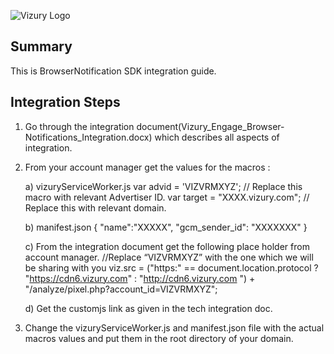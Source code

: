 ![Vizury Logo](https://github.com/vizury/BrowserNotificationKit/blob/master/VizuryLogo.png)
## Summary
 This is BrowserNotification SDK integration guide.

## <a id="integration-steps"></a>Integration Steps

1) Go through the integration document(Vizury_Engage_Browser-Notifications_Integration.docx) which describes all aspects of integration.

2) From your account manager get the values for the macros :

    a) vizuryServiceWorker.js
           var advid = 'VIZVRMXYZ'; // Replace this macro with relevant Advertiser ID.
           var target = "XXXX.vizury.com"; // Replace this with relevant domain.

    b) manifest.json
           {
                 "name":"XXXXX",
                 "gcm_sender_id": "XXXXXXX"
           }

    c) From the integration document get the following place holder from account manager.
           //Replace “VIZVRMXYZ” with the one which we will be sharing with you
           viz.src = ("https:" == document.location.protocol ? "https://cdn6.vizury.com" : "http://cdn6.vizury.com ") + "/analyze/pixel.php?account_id=VIZVRMXYZ";

    d) Get the customjs link as given in the tech integration doc.
	   <script src="<filename as provided by Account Manager>" >
          </script>

3) Change the vizuryServiceWorker.js and manifest.json file with the actual macros values and put them in the root directory of your domain. 

